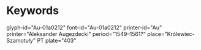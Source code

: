 # Keywords
glyph-id="Au-01a0212"
font-id="Au-01a0212"
printer-id="Au"
printer="Aleksander Augezdecki"
period="1549–1561?"
place="Królewiec-Szamotuły"
PT plate="403"
